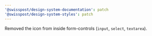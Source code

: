 ```yaml
---
'@swisspost/design-system-documentation': patch
'@swisspost/design-system-styles': patch
---
```


Removed the icon from inside form-controls (`input`, `select`, `textarea`).
